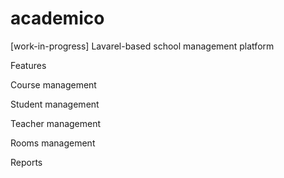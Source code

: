 # academico
[work-in-progress] Lavarel-based school management platform

Features

Course management

Student management

Teacher management

Rooms management

Reports
